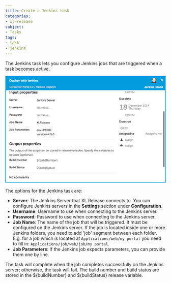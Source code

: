 ```yaml
---
title: Create a Jenkins task
categories:
- xl-release
subject:
- Tasks
tags:
- task
- jenkins
---
```


The Jenkins task lets you configure Jenkins jobs that are triggered when a task becomes active.

![Jenkins task details](../images/jenkins-task-details.png)

The options for the Jenkins task are:

* **Server**: The Jenkins Server that XL Release connects to. You can configure Jenkins servers in the **Settings** section under **Configuration**.
* **Username**: Username to use when connecting to the Jenkins server.
* **Password**: Password to use when connecting to the Jenkins server.
* **Job Name**: The name of the job that will be triggered. It must be configured on the Jenkins server. If the job is located inside one or more Jenkins folders, you need to add 'job' segment between each folder. E.g. for a job which is located at `Applications/web/my portal` you need to fill in: `Applications/job/web/job/my portal`.
* **Job Parameters**: If the Jenkins job expects parameters, you can provide them one by line.

The task will complete when the job completes successfully on the Jenkins server; otherwise, the task will fail. The build number and build status are stored in the ${buildNumber} and ${buildStatus} release variable.
